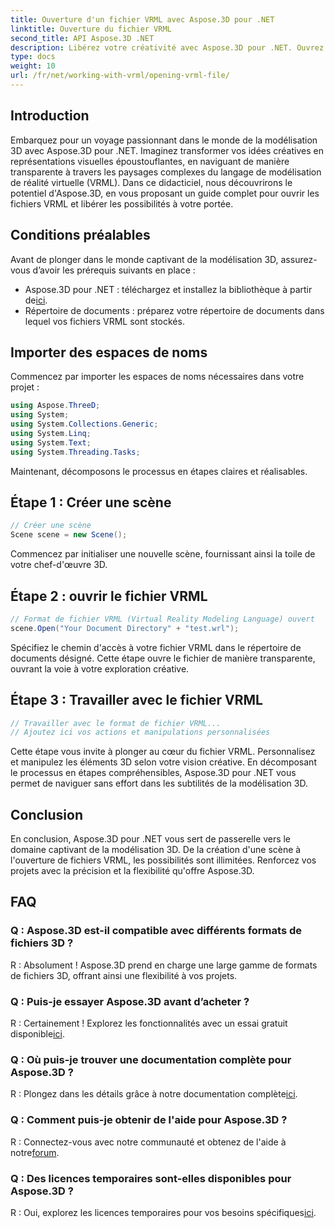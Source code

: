 ```yaml
---
title: Ouverture d'un fichier VRML avec Aspose.3D pour .NET
linktitle: Ouverture du fichier VRML
second_title: API Aspose.3D .NET
description: Libérez votre créativité avec Aspose.3D pour .NET. Ouvrez les fichiers VRML sans effort et transformez vos idées en superbes chefs-d'œuvre 3D. Télécharger maintenant!
type: docs
weight: 10
url: /fr/net/working-with-vrml/opening-vrml-file/
---
```

## Introduction
Embarquez pour un voyage passionnant dans le monde de la modélisation 3D avec Aspose.3D pour .NET. Imaginez transformer vos idées créatives en représentations visuelles époustouflantes, en naviguant de manière transparente à travers les paysages complexes du langage de modélisation de réalité virtuelle (VRML). Dans ce didacticiel, nous découvrirons le potentiel d'Aspose.3D, en vous proposant un guide complet pour ouvrir les fichiers VRML et libérer les possibilités à votre portée.
## Conditions préalables
Avant de plonger dans le monde captivant de la modélisation 3D, assurez-vous d’avoir les prérequis suivants en place :
-  Aspose.3D pour .NET : téléchargez et installez la bibliothèque à partir de[ici](https://releases.aspose.com/3d/net/).
- Répertoire de documents : préparez votre répertoire de documents dans lequel vos fichiers VRML sont stockés.
## Importer des espaces de noms
Commencez par importer les espaces de noms nécessaires dans votre projet :
```csharp
using Aspose.ThreeD;
using System;
using System.Collections.Generic;
using System.Linq;
using System.Text;
using System.Threading.Tasks;
```
Maintenant, décomposons le processus en étapes claires et réalisables.
## Étape 1 : Créer une scène
```csharp
// Créer une scène
Scene scene = new Scene();
```
Commencez par initialiser une nouvelle scène, fournissant ainsi la toile de votre chef-d'œuvre 3D.
## Étape 2 : ouvrir le fichier VRML
```csharp
// Format de fichier VRML (Virtual Reality Modeling Language) ouvert
scene.Open("Your Document Directory" + "test.wrl");
```
Spécifiez le chemin d'accès à votre fichier VRML dans le répertoire de documents désigné. Cette étape ouvre le fichier de manière transparente, ouvrant la voie à votre exploration créative.
## Étape 3 : Travailler avec le fichier VRML
```csharp
// Travailler avec le format de fichier VRML...
// Ajoutez ici vos actions et manipulations personnalisées
```
Cette étape vous invite à plonger au cœur du fichier VRML. Personnalisez et manipulez les éléments 3D selon votre vision créative.
En décomposant le processus en étapes compréhensibles, Aspose.3D pour .NET vous permet de naviguer sans effort dans les subtilités de la modélisation 3D.
## Conclusion
En conclusion, Aspose.3D pour .NET vous sert de passerelle vers le domaine captivant de la modélisation 3D. De la création d'une scène à l'ouverture de fichiers VRML, les possibilités sont illimitées. Renforcez vos projets avec la précision et la flexibilité qu'offre Aspose.3D.
## FAQ
### Q : Aspose.3D est-il compatible avec différents formats de fichiers 3D ?
R : Absolument ! Aspose.3D prend en charge une large gamme de formats de fichiers 3D, offrant ainsi une flexibilité à vos projets.
### Q : Puis-je essayer Aspose.3D avant d’acheter ?
 R : Certainement ! Explorez les fonctionnalités avec un essai gratuit disponible[ici](https://releases.aspose.com/).
### Q : Où puis-je trouver une documentation complète pour Aspose.3D ?
 R : Plongez dans les détails grâce à notre documentation complète[ici](https://reference.aspose.com/3d/net/).
### Q : Comment puis-je obtenir de l'aide pour Aspose.3D ?
 R : Connectez-vous avec notre communauté et obtenez de l'aide à notre[forum](https://forum.aspose.com/c/3d/18).
### Q : Des licences temporaires sont-elles disponibles pour Aspose.3D ?
 R : Oui, explorez les licences temporaires pour vos besoins spécifiques[ici](https://purchase.aspose.com/temporary-license/).